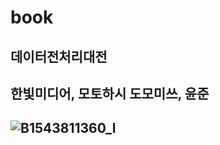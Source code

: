 # book
## 데이터전처리대전
## 한빛미디어, 모토하시 도모미쓰, 윤준
## ![B1543811360_l](https://user-images.githubusercontent.com/94911361/150829012-2704159f-5a51-48cb-81f2-010a11eb06e9.jpg)
